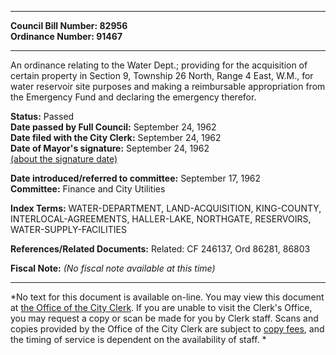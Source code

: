 * * * * *  
  
**Council Bill Number: [](#h0)[](#h2)82956**   
**Ordinance Number: 91467**  
  
* * * * *  
  
An ordinance relating to the Water Dept.; providing for the acquisition of certain property in Section 9, Township 26 North, Range 4 East, W.M., for water reservoir site purposes and making a reimbursable appropriation from the Emergency Fund and declaring the emergency therefor.  
  
**Status:** Passed   
**Date passed by Full Council:** September 24, 1962   
**Date filed with the City Clerk:** September 24, 1962   
**Date of Mayor's signature:** September 24, 1962   
[(about the signature date)](/~public/approvaldate.htm)   
  
  
**Date introduced/referred to committee:** September 17, 1962   
**Committee:** Finance and City Utilities   
  
**Index Terms:** WATER-DEPARTMENT, LAND-ACQUISITION, KING-COUNTY, INTERLOCAL-AGREEMENTS, HALLER-LAKE, NORTHGATE, RESERVOIRS, WATER-SUPPLY-FACILITIES  
  
**References/Related Documents:** Related: CF 246137, Ord 86281, 86803  
  
**Fiscal Note:** *(No fiscal note available at this time)*  
  
* * * * *  
  
*No text for this document is available on-line. You may view this document at [the Office of the City Clerk](http://www.seattle.gov/leg/clerk/contactUs.htm). If you are unable to visit the Clerk's Office, you may request a copy or scan be made for you by Clerk staff. Scans and copies provided by the Office of the City Clerk are subject to [copy fees](http://clerk.seattle.gov/~public/clerkfees.htm), and the timing of service is dependent on the availability of staff. *  
  
  
